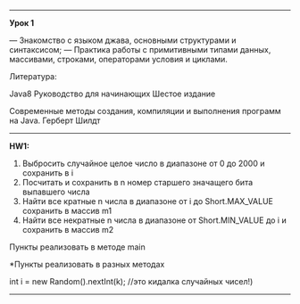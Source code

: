 *******************************************************************************************
**Урок 1**


— Знакомство с языком джава, основными структурами и синтаксисом;
— Практика работы с примитивными типами данных, массивами, строками, операторами условия и циклами.

Литература:

Java8 Руководство для начинающих Шестое издание

Современные методы создания, компиляции и выполнения программ на Java. 
Герберт Шилдт
*******************************************************************************************
**HW1:**

1. Выбросить случайное целое число в диапазоне от 0 до 2000 и сохранить в i
2. Посчитать и сохранить в n номер старшего значащего бита выпавшего числа
3. Найти все кратные n числа в диапазоне от i до Short.MAX_VALUE сохранить в массив m1
4. Найти все некратные n числа в диапазоне от Short.MIN_VALUE до i и сохранить в массив m2

Пункты реализовать в методе main

*Пункты реализовать в разных методах

int i = new Random().nextInt(k); //это кидалка случайных чисел!)
*******************************************************************************************